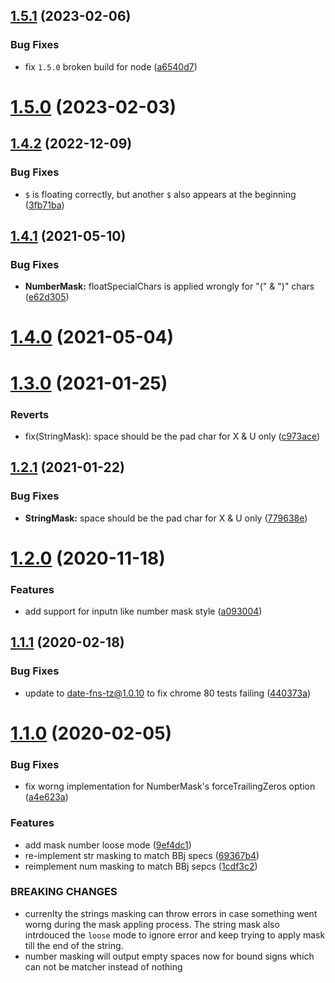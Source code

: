 ## [1.5.1](https://github.com/BasisHub/bbj-masks/compare/v1.5.0...v1.5.1) (2023-02-06)


### Bug Fixes

* fix `1.5.0` broken build for node ([a6540d7](https://github.com/BasisHub/bbj-masks/commit/a6540d79012e962f69083455b537f04ac462fa84))



# [1.5.0](https://github.com/BasisHub/bbj-masks/compare/v1.4.2...v1.5.0) (2023-02-03)



## [1.4.2](https://github.com/BasisHub/bbj-masks/compare/v1.4.1...v1.4.2) (2022-12-09)


### Bug Fixes

* `$` is floating correctly, but another `$` also appears at the beginning ([3fb71ba](https://github.com/BasisHub/bbj-masks/commit/3fb71ba64472fd7b4f7765ada6086f6892695163))



## [1.4.1](https://github.com/BasisHub/bbj-masks/compare/v1.4.0...v1.4.1) (2021-05-10)


### Bug Fixes

* **NumberMask:** floatSpecialChars is applied wrongly for "(" & ")" chars ([e62d305](https://github.com/BasisHub/bbj-masks/commit/e62d305e205748fcc1e20b027d29bb350d4a8869))



# [1.4.0](https://github.com/BasisHub/bbj-masks/compare/v1.3.0...v1.4.0) (2021-05-04)



# [1.3.0](https://github.com/BasisHub/bbj-masks/compare/v1.2.1...v1.3.0) (2021-01-25)


### Reverts

* fix(StringMask): space should be the pad char for X & U only ([c973ace](https://github.com/BasisHub/bbj-masks/commit/c973ace3d7cb7f0f8ccca8ceb67f18b117ae67a5))



## [1.2.1](https://github.com/BasisHub/bbj-masks/compare/v1.2.0...v1.2.1) (2021-01-22)


### Bug Fixes

* **StringMask:** space should be the pad char for X & U only ([779638e](https://github.com/BasisHub/bbj-masks/commit/779638ec80e6eec5b16f9dad14e280cb948acaa3))



# [1.2.0](https://github.com/BasisHub/bbj-masks/compare/v1.1.1...v1.2.0) (2020-11-18)


### Features

* add support for inputn like number mask style ([a093004](https://github.com/BasisHub/bbj-masks/commit/a093004c46bb712253bc1453bd4eb0a88063a839))



## [1.1.1](https://github.com/BasisHub/bbj-masks/compare/v1.1.0...v1.1.1) (2020-02-18)


### Bug Fixes

* update to date-fns-tz@1.0.10 to fix chrome 80 tests failing ([440373a](https://github.com/BasisHub/bbj-masks/commit/440373a27593659a34405eafdb86b8fbe4e79adb))



# [1.1.0](https://github.com/BasisHub/bbj-masks/compare/v1.0.0...v1.1.0) (2020-02-05)


### Bug Fixes

* fix worng implementation for NumberMask's forceTrailingZeros option ([a4e623a](https://github.com/BasisHub/bbj-masks/commit/a4e623aafc970873f59b58d14b2c4f70ccf7c802))


### Features

* add mask number loose mode ([9ef4dc1](https://github.com/BasisHub/bbj-masks/commit/9ef4dc11ab3cb5f45704fe38408021f02089a410))
* re-implement str masking to match BBj specs ([69367b4](https://github.com/BasisHub/bbj-masks/commit/69367b475f56037e3f4112211973db434ecdb0b7))
* reimplement num masking to match BBj sepcs ([1cdf3c2](https://github.com/BasisHub/bbj-masks/commit/1cdf3c26aa570df3d2a08ffcbda852df657e90c8))


### BREAKING CHANGES

* currenlty the strings masking can throw errors in case
something went worng during the mask appling process. The string mask
also intrdouced the `loose` mode to ignore error and keep trying to apply
mask till the end of the string.
* number masking will output empty spaces now for bound
signs which can not be matcher instead of nothing